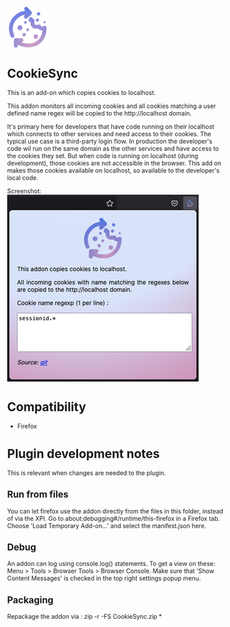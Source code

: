![](firefox/icon96.png)
# CookieSync

This is an add-on which copies cookies to localhost.

This addon monitors all incoming cookies and all cookies matching a user defined name regex will be copied to the http://localhost domain.

It's primary here for developers that have code running on their localhost which connects to other services and need access to their cookies. The typical use case is a third-party login flow. In production the developer's code wil run on the same domain as the other services and have access to the cookies they set.
But when code is running on localhost (during development), those cookies are not accessible in the browser. This add on makes those cookies available on localhost, so available to the developer's local code.

Screenshot:
![](screenshot.png)

# Compatibility
- Firefox

# Plugin development notes

This is relevant when changes are needed to the plugin.

## Run from files
You can let firefox use the addon directly from the files in this folder, instead of via the XPI. 
Go to about:debugging#/runtime/this-firefox in a Firefox tab. Choose 'Load Temporary Add-on...' and select the manifest.json here.

## Debug 
An addon can log using console.log() statements. 
To get a view on these: Menu > Tools > Browser Tools > Browser Console.  Make sure that 'Show Content Messages' is checked in the top right settings popup menu.

## Packaging
Repackage the addon via :
zip -r -FS CookieSync.zip *

